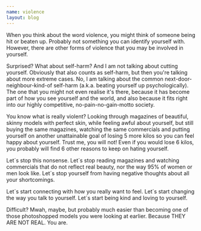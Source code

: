 ```yaml
---
name: violence
layout: blog
---
```


When you think about the word violence, you might think of someone being hit or beaten up. Probably not something you can identify yourself with. However, there are other forms of violence that you may be involved in yourself. 

Surprised? What about self-harm? And I am not talking about cutting yourself. Obviously that also counts as self-harm, but then you're talking about more extreme cases. No, I am talking about the common next-door-neighbour-kind-of self-harm (a.k.a. beating yourself up psychologically). The one that you might not even realise it's there, because it has become part of how you see yourself and the world, and also because it fits right into our highly competitive, no-pain-no-gain-motto society.

You know what is really violent? Looking through magazines of beautiful, skinny models with perfect skin, while feeling awful about yourself, but still buying the same magazines, watching the same commercials and putting yourself on another unattainable goal of losing 5 more kilos so you can feel happy about yourself. Trust me, you will not! Even if you would lose 6 kilos, you probably will find 6 other reasons to keep on hating yourself.

Let´s stop this nonsense. 
Let´s stop reading magazines and watching commercials that do not reflect real beauty, nor the way 95% of women or men look like. 
Let´s stop yourself from having negative thoughts about all your shortcomings. 

Let´s start connecting with how you really want to feel.
Let´s start changing the way you talk to yourself.
Let´s start being kind and loving to yourself.

Difficult? Mwah, maybe, but probably much easier than becoming one of those photoshopped models you were looking at earlier. Because THEY ARE NOT REAL. You are. 
